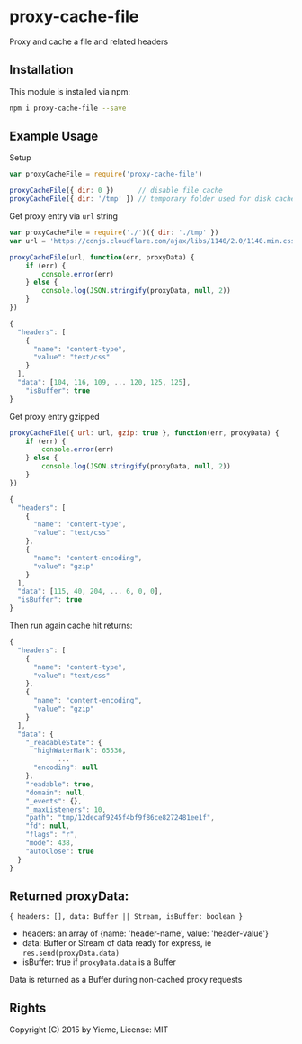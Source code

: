 # proxy-cache-file

Proxy and cache a file and related headers

<!-- [![build status](https://secure.travis-ci.org/yieme/proxy-cache-file.png)](http://travis-ci.org/yieme/proxy-cache-file) -->

## Installation

This module is installed via npm:

```sh
npm i proxy-cache-file --save
```

## Example Usage

Setup

```js
var proxyCacheFile = require('proxy-cache-file')

proxyCacheFile({ dir: 0 })      // disable file cache
proxyCacheFile({ dir: '/tmp' }) // temporary folder used for disk cache, default
```

Get proxy entry via ```url``` string

```js
var proxyCacheFile = require('./')({ dir: './tmp' })
var url = 'https://cdnjs.cloudflare.com/ajax/libs/1140/2.0/1140.min.css'

proxyCacheFile(url, function(err, proxyData) {
	if (err) {
		console.error(err)
	} else {
		console.log(JSON.stringify(proxyData, null, 2))
	}
})
```

```js
{
  "headers": [
    {
      "name": "content-type",
      "value": "text/css"
    }
  ],
  "data": [104, 116, 109, ... 120, 125, 125],
	"isBuffer": true
}
```


Get proxy entry gzipped

```js
proxyCacheFile({ url: url, gzip: true }, function(err, proxyData) {
	if (err) {
		console.error(err)
	} else {
		console.log(JSON.stringify(proxyData, null, 2))
	}
})
```

```js
{
  "headers": [
    {
      "name": "content-type",
      "value": "text/css"
    },
    {
      "name": "content-encoding",
      "value": "gzip"
    }
  ],
  "data": [115, 40, 204, ... 6, 0, 0],
  "isBuffer": true
}
```

Then run again cache hit returns:

```js
{
  "headers": [
    {
      "name": "content-type",
      "value": "text/css"
    },
    {
      "name": "content-encoding",
      "value": "gzip"
    }
  ],
  "data": {
    "_readableState": {
      "highWaterMark": 65536,
			...
      "encoding": null
    },
    "readable": true,
    "domain": null,
    "_events": {},
    "_maxListeners": 10,
    "path": "tmp/12decaf9245f4bf9f86ce8272481ee1f",
    "fd": null,
    "flags": "r",
    "mode": 438,
    "autoClose": true
  }
}
```

## Returned proxyData:

```{ headers: [], data: Buffer || Stream, isBuffer: boolean }```

- headers: an array of {name: 'header-name', value: 'header-value'}
- data: Buffer or Stream of data ready for express, ie ```res.send(proxyData.data)```
- isBuffer: true if ```proxyData.data``` is a Buffer

Data is returned as a Buffer during non-cached proxy requests

## Rights

Copyright (C) 2015 by Yieme, License: MIT
